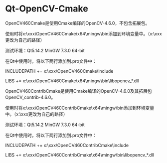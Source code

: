 # Qt-OpenCV-Cmake
OpenCV460Cmake是使用Cmake编译的OpenCV-4.6.0，不包含拓展包。

  使用时将x:\xxx\OpenCV460Cmake\x64\mingw\bin添加到环境变量中。（x:\xxx更改为自己的路径）
  
  测试环境：Qt5.14.2 MinGW 7.3.0 64-bit
  
  在Qt中使用时，将以下两行添加到.pro文件中：
  
  INCLUDEPATH += x:\xxx\OpenCV460Cmake\include
  
  LIBS += x:\xxx\OpenCV460Cmake\x64\mingw\bin\libopencv_*.dll
  
  OpenCV460ContribCmake是使用Cmake编译的OpenCV-4.6.0及其拓展包OpenCV_contrib-4.6.0。

  使用时将x:\xxx\OpenCV460ContribCmake\x64\mingw\bin添加到环境变量中。（x:\xxx更改为自己的路径）
  
  测试环境：Qt5.14.2 MinGW 7.3.0 64-bit
  
  在Qt中使用时，将以下两行添加到.pro文件中：
  
  INCLUDEPATH += x:\xxx\OpenCV460ContribCmake\include
  
  LIBS += x:\xxx\OpenCV460ContribCmake\x64\mingw\bin\libopencv_*.dll
